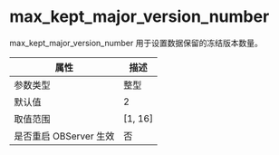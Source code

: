 max_kept_major_version_number 
==================================================

max_kept_major_version_number 用于设置数据保留的冻结版本数量。


|      **属性**      |  **描述**   |
|------------------|-----------|
| 参数类型             | 整型        |
| 默认值              | 2         |
| 取值范围             | \[1, 16\] |
| 是否重启 OBServer 生效 | 否         |



